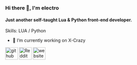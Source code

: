 ### Hi there 👋, I'm electro
#### Just another self-taught Lua & Python front-end developer.

Skills: LUA / Python

- 🔭 I’m currently working on X-Crazy 


[<img src='https://cdn.jsdelivr.net/npm/simple-icons@3.0.1/icons/github.svg' alt='github' height='40'>](https://github.com/nElectro)  [<img src='https://cdn.jsdelivr.net/npm/simple-icons@3.0.1/icons/reddit.svg' alt='Reddit' height='40'>](https://www.reddit.com/user/Notm1guel)  [<img src='https://cdn.jsdelivr.net/npm/simple-icons@3.0.1/icons/icloud.svg' alt='website' height='40'>](www.electro.gq)  


